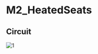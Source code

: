 # M2_HeatedSeats


## Circuit
 


![1](https://user-images.githubusercontent.com/102032303/164615045-7e1d4793-18f1-4712-9c8b-8f82e9329e6e.png)
